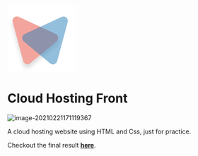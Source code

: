 ![logo](./images/tab.svg) 
# Cloud Hosting Front

![image-20210221171119367](https://uupload.ir/files/93ei_selection_128.png)



A cloud hosting website using HTML and Css, just for practice.

Checkout the final result [**here**](https://cloud-hosting-front.netlify.app/).
